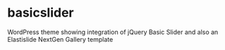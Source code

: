 basicslider
===========

WordPress theme showing integration of jQuery Basic Slider and also an Elastislide NextGen Gallery template
